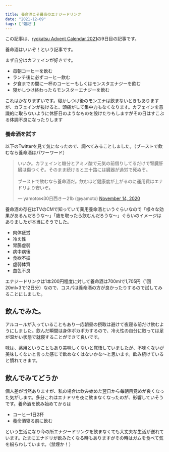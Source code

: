```yaml
---

title: 養命酒こそ最高のエナジードリンク
date: "2021-12-09"
tags: ['雑記']
---
```


この記事は、[ryokatsu Advent Calendar 2021](https://adventar.org/calendars/7126)の9日目の記事です。

養命酒はいいぞ！という記事です。

まず自分はカフェインが好きです。

- 毎朝コーヒーを飲む
- ランチ後に必ずコーヒー飲む
- 夕食までの間に一杯のコーヒーもしくはモンスタエナジーを飲む
- 寝かしつけ終わったらモンスターエナジーを飲む

これはかなりまずいです。寝かしつけ後のモンエナは飲まないときもありますが、カフェインが抜けると、頭痛がして集中力もなくなります。カフェインを意識的に取らないように休肝日のようなものを設けたりもしますがその日はすこぶる体調不良になったりします

### 養命酒を試す

以下のTwitterを見て気になったので、調べてみることしました。（ブーストで飲むなら養命酒はパワーワード）


<blockquote class="twitter-tweet"><p lang="ja" dir="ltr">いいか。カフェインと糖分とアミノ酸で元気の前借りしてるだけで腎臓肝臓は傷つくぞ。そのまま続けると三十路には臓器が過労で死ぬぞ。<br><br>ブーストで飲むなら養命酒だ。飲むほど健康度が上がるのに運用費はエナドリより安いぞ。</p>&mdash; yamoto⋈30日西きー21b (@yamoto) <a href="https://twitter.com/yamoto/status/1327560167597084672?ref_src=twsrc%5Etfw">November 14, 2020</a></blockquote>

養命酒の存在はTVのCMで知っていて薬用養命酒というぐらいなので「様々な効果があるんだろうな〜」「歳を取ったら飲むんだろうな〜」ぐらいのイメージはありましたが本当にそうでした。

- 肉体疲労
- 冷え性
- 胃腸虚弱
- 病中病後
- 食欲不振
- 虚弱体質
- 血色不良

エナジードリンクは1本200円程度に対して養命酒は700mlで1,705円（1回20ml×3で12日分）なので、コスパは養命酒の方が良かったりするので試してみることにしました。

## 飲んでみた。

アルコールが入っていることもあり一応朝昼の摂取は避けて夜寝る前だけ飲むようにしました。飲んだ瞬間は身体ポカポカするので、冷え性の自分に取っては足が温かい状態で就寝することができて良いです。

味は、薬用ということもあり美味しくないと覚悟していましたが、不味くないが美味しくないと言った感じで飲めなくはないかな〜と思います。飲み続けていると慣れてきます。

## 飲んでみてどうか

個人差が当然ありますが、私の場合は飲み始めた翌日から毎朝目覚めが良くなった気がします。多分これはエナドリを夜に飲まなくなったのが、影響していそうです。養命酒を飲み始めてからは

- コーヒー1日2杯
- 養命酒寝る前に飲む

という生活になり今の所エナジードリンクを飲まなくても大丈夫な生活が送れています。たまにエナドリが飲みたくなる時もありますがその時はガムを食べて気を紛らわしています。（禁煙か！）





